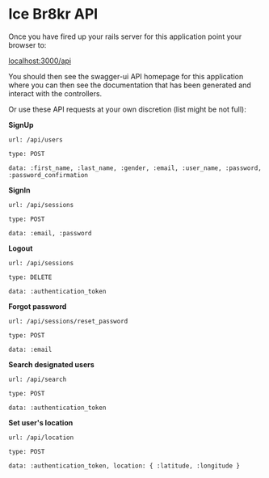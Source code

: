 # Ice Br8kr API

Once you have fired up your rails server for this application point your browser to:

[localhost:3000/api](http://localhost:3000/api)

You should then see the swagger-ui API homepage for this application where you can then see the documentation that has been generated and interact with the controllers.

Or use these API requests at your own discretion (list might be not full):

**SignUp**

`url: /api/users`

`type: POST`

`data: :first_name, :last_name, :gender, :email, :user_name, :password, :password_confirmation`

**SignIn**

`url: /api/sessions`

`type: POST`

`data: :email, :password`

**Logout**

`url: /api/sessions`

`type: DELETE`

`data: :authentication_token`

**Forgot password**

`url: /api/sessions/reset_password`

`type: POST`

`data: :email`

**Search designated users**

`url: /api/search`

`type: POST`

`data: :authentication_token`

**Set user's location**

`url: /api/location`

`type: POST`

`data: :authentication_token, location: { :latitude, :longitude }`
